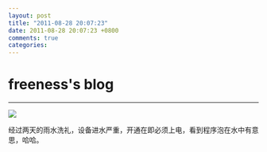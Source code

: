 ```yaml
---
layout: post
title: "2011-08-28 20:07:23"
date: 2011-08-28 20:07:23 +0800
comments: true
categories: 
---
```


# freeness's blog

----------

![](http://okqmqrbgo.bkt.clouddn.com/201108282007231.jpg)

>
经过两天的雨水洗礼，设备进水严重，开通在即必须上电，看到程序泡在水中有意思，哈哈。